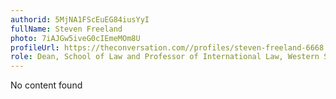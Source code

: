 ```yaml
---
authorid: 5MjNA1FScEuEG84iusYyI
fullName: Steven Freeland
photo: 7iAJGw5iveG0cIEmeMOm8U
profileUrl: https://theconversation.com//profiles/steven-freeland-6668
role: Dean, School of Law and Professor of International Law, Western Sydney University
---
```

No content found